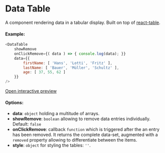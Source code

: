 # Data Table

A component rendering data in a tabular display. Built on top of [react-table](https://react-table.js.org/).

#### Example:

``` js
<DataTable
    showRemove
    onClickRemove={( data ) => { console.log(data); }}
    data={{ 
        firstName: [ 'Hans', 'Lotti', 'Fritz' ], 
        lastName: [ 'Bauer', 'Müller', 'Schultz' ],
        age: [ 37, 55, 62 ]
    }}
/>
```

[Open interactive preview](https://isle.heinz.cmu.edu/components/data-table)

#### Options:

* __data__: `object` holding a multitude of arrays.  
* __showRemove__: `boolean` allowing to remove data entries individually. Default: `false`
* __onClickRemove__: callback `function` which is triggered after the an entry has been removed. It returns the complete data-set, augmented with a  `removed` property allowing to differentiate between the items. 
* __style__: `object` for styling the tables: `''`.
